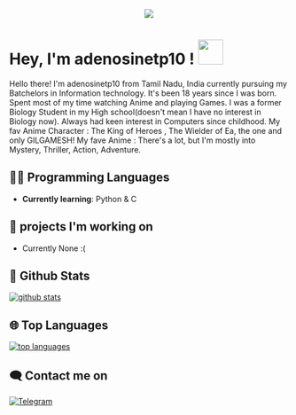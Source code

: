 <div align="center">
    <img src="https://telegra.ph/file/155c176cf362ce729ceb1.jpg">
</div>

# Hey, I'm adenosinetp10 ! <img src="https://raw.githubusercontent.com/MartinHeinz/MartinHeinz/master/wave.gif" width="45px">

Hello there! I'm adenosinetp10 from Tamil Nadu, India currently pursuing my Batchelors in Information technology. It's been 18 years since I was born. Spent most of my time watching Anime and playing Games. I was a former Biology Student in my High school(doesn't mean I have no interest in Biology now). Always had keen interest in Computers since childhood. My fav Anime Character : The King of Heroes , The Wielder of Ea, the one and only GILGAMESH! My fave Anime : There's a lot, but I'm mostly into Mystery, Thriller, Action, Adventure.
## 👩‍💻 Programming Languages

- **Currently learning**: Python & C

## 🔭 projects I'm working on
- Currently None :(

##  🐙 **Github Stats**

[![github stats](https://github-readme-stats.vercel.app/api?username=adenosinetp10&show_icons=true&theme=radical)](https://github.com/adenosinetp10)

## 🌐 **Top Languages**

[![top languages](https://github-readme-stats.vercel.app/api/top-langs/?username=adenosinetp10&show_icons=true&theme=radical&layout=compact)](https://github.com/adenosinetp10)
   

## 🗨️ Contact me on


[![Telegram](https://img.shields.io/badge/telegram-1b77FF.svg?style=for-the-badge&logo=telegram)](https://t.me/ATPnull)

